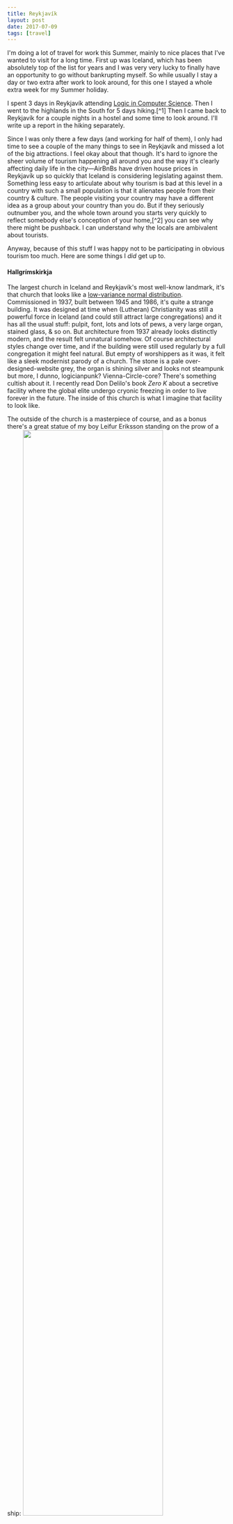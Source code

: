```yaml
---
title: Reykjavík
layout: post
date: 2017-07-09
tags: [travel]
---
```


I'm doing a lot of travel for work this Summer, mainly to nice places that I've wanted to visit for a long time. First up was Iceland, which has been absolutely top of the list for years and I was very very lucky to finally have an opportunity to go without bankrupting myself. So while usually I stay a day or two extra after work to look around, for this one I stayed a whole extra week for my Summer holiday.  

I spent 3 days in Reykjavík attending [Logic in Computer Science](http://lics.rwth-aachen.de/lics17/). Then I went to the highlands in the South for 5 days hiking.[^1] Then I came back to Reykjavík for a couple nights in a hostel and some time to look around. I'll write up a report in the hiking separately.

Since I was only there a few days (and working for half of them), I only had time to see a couple of the many things to see in Reykjavík and missed a lot of the big attractions. I feel okay about that though. It's hard to ignore the sheer volume of tourism happening all around you and the way it's clearly affecting daily life in the city&mdash;AirBnBs have driven house prices in Reykjavík up so quickly that Iceland is considering legislating against them. Something less easy to articulate about why tourism is bad at this level in a country with such a small population is that it alienates people from their country & culture. The people visiting your country may have a different idea as a group about your country than you do. But if they seriously outnumber you, and the whole town around you starts very quickly to reflect somebody else's conception of your home,[^2] you can see why there might be pushback. I can understand why the locals are ambivalent about tourists.

Anyway, because of this stuff I was happy not to be participating in obvious tourism too much. Here are some things I *did* get up to.


#### Hallgrímskirkja
The largest church in Iceland and Reykjavík's most well-know landmark, it's that church that looks like a [low-variance normal distribution](https://en.wikipedia.org/wiki/Hallgr%C3%ADmskirkja#/media/File:Reykjavik%27s-church.jpg). Commissioned in 1937, built between 1945 and 1986, it's quite a strange building. It was designed at time when (Lutheran) Christianity was still a powerful force in Iceland (and could still attract large congregations) and it has all the usual stuff: pulpit, font, lots and lots of pews, a very large organ, stained glass, & so on. But architecture from 1937 already looks distinctly modern, and the result felt unnatural somehow.  Of course architectural styles change over time, and if the building were still used regularly by a full congregation it might feel natural. But empty of worshippers as it was, it felt like a sleek modernist parody of a church. The stone is a pale over-designed-website grey, the organ is shining silver and looks not steampunk but more, I dunno, logicianpunk? Vienna-Circle-core? There's something cultish about it. I recently read Don Delilo's book *Zero K* about a secretive facility where the global elite undergo cryonic freezing in order to live forever in the future. The inside of this church is what I imagine that facility to look like.

The outside of the church is a masterpiece of course, and as a bonus there's a great statue of my boy Leifur Eriksson standing on the prow of a ship:
<img class ="displayed" src="/assets/img/2017-07-09/leifur.jpg" width = 80%>

#### National Museum of Iceland

The main permanent exhibition is a chronological display of artifacts from the complete history of humans in Iceland (possible since it was only settled in ~870 AD). Early on there's lots of crude, essentially iron-age, tools and weaponry. It's really remarkable how few supplies the settlers brought and managed to live on, and to think about how hardy they must have been. These give way to a lot of medieval religious artifacts, which I felt bad about skipping over after a while. The most interesting bit for me was the period from 1700&ndash;, when Iceland was a subject nation of Denmark and technological advances in fishing and sailing began to drive their economy.

There was also a nice side exhibit about Iceland's place in the world. There was some good stuff here about Iceland acknowledging racism; not being a colonial power, Icelanders traditionally think of themselves as being exempt from that particular historical guilt. But it points out that immigrants in modern Iceland do not escape prejudice, and Icelanders need reminding that racism existed, and still exists in their country. There is a big display about the national debate that happened in 2007(!) about whether it was okay to republish an old Icelandic book about black children, which features pretty gross racial caricatures (spoiler: no, it's not okay). The whole display and discussion though is conducted in quite an academic way, very clearly only by white people, and it seemed to me that it could be quite upsetting for a minority ethnic person to come to this museum and read about a 'debate' over whether something obviously wrong and unpleasant to them is really wrong. Still the museum seemed to be trying in good faith to make a worthy point. It's better than what we get in Britain anyway.

#### Gaukurinn
I made friends with a local who took me to well-known bar and music venue Gaukurinn. Although it's right in the middle of the city, it was pretty much the only bar I went to where Icelanders outnumbered visitors. That might be because it doesn't seem like the kind of place that's going to cater to what customers outside of their established clientele want: the general vibe is 'aggressively progressive'. It turned out that they were having a fundraiser for their new all-vegan diner. I arrived in time to watch Reykjavík's premier vegan rappers Vegan Klíkan. They mostly rapped in Icelandic, but I caught the odd English "culture of death" here and there. I tried to look non-guilty. After that there was a (vegan) black metal band whose name I didn't catch. This was the first time I'd seen any kind of metal live, and I actually kind of liked it. I know that recorded I definitely hate it, so it was a bit of a surprise to enjoy it so much. Maybe it's an essentially live genre? Good bar anyway, cheaper beer than everywhere else too. (Relatively of course: £8/pint instead of £9+/pint. I didn't drink much.)

Quite a long walk back afterwards, but since it was near midsummer twilight lasted all night. I took the picture below as I was walking along the bay at 2am, and that's pretty much the darkest it got the whole time I was there.
<img class ="displayed" src="/assets/img/2017-07-09/twilight.jpg" width = 80%>

#### Laugardalslaug

The same local invited me to the swimming pool for the afternoon as well. Iceland has a similar swimming culture to Germany, where a trip to the pool means going to sit and chat in lots of small tubs of water, ranging from freezing to frankly burning hot. There was a steam room as well, and a water slide. Actually we didn't do any swimming at all, but this is considered quite normal. In Iceland one can go to the pool with a friend much like going for a coffee.  

The only important thing to remember at pools in Iceland is that you absolutely have to shower naked, thoroughly with soap, in the changing rooms before you get in the pool. The pools are unchlorinated and apparently it is considered very rude not to wash yourself in this way, and some locals will not hesitate to tell you off if you shower in your swimming shorts. There are even signs in English to remind tourists. I think Icelanders as a whole have a healthy attitude and are quite unembarrassed about their bodies,[^3] and this can be seen as a nice reflection of that. How to apply this shower policy to foreigners from cultures not accustomed to public nakedness (especially for religious reasons) is apparently the cause some disagreement among Icelanders. Some think that they should accommodate others' preferences, others think that visitors should respect the local culture. I don't know why I feel so strongly that the latter is correct while I'd be in favour of the former in England.

#### Eating the fermented shark ([Kæstur hákarl](https://en.wikipedia.org/wiki/H%C3%A1karl))
Yeah it's fucking horrible, don't do it. The traditional chaser shot (Brennivín) is also horrible.

<hr>

So, overall: Reykjavík, great city. It probably helps if you like the cold and aren't a big fan of sunshine, like me. There's something pleasant about a small city that is still a centre of culture. I'll be back, maybe with more time and money.

<hr>
<div style="font-size: 80%">
[^1]: Two reasons for this: 1. I really like hiking, and, lovely as Reykjavík is, I wasn't going to go to Iceland and not go take in that scenery; 2. Reykjavík is so expensive I can't actually afford to stay there for a week anyway.
[^2]: A case in point are the so-called 'Puffin shops', the many shops in the centre of Reykjavík selling tourist tat: t-shirts, Icelandic flags, figurines, stuffed toys, & so on, the most overwhelmingly common motif being puffins. Why? Well the puffin is the national bird of Iceland innit? Except it's not: the national bird of Iceland is the [Gyrfalcon](https://en.wikipedia.org/wiki/Gyrfalcon), and Icelanders feel no particular affection for the puffin at all (except as a meal).
[^3]: My bathing companion told me that to be embarrassed about being naked around others is remarkable enough that there's a particular word for it in Icelandic. I forgot the word immediately though. It's a tricky language, and I only managed the odd *Góðan daginn* and *Takk fyrir* here and there.
</div>
